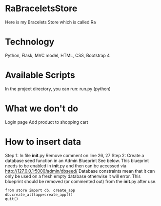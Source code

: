 # RaBraceletsStore
Here is my Bracelets Store which is called Ra

# Technology
Python, Flask, MVC model, HTML, CSS, Bootstrap 4

# Available Scripts
In the project directory, you can run: run.py (python)

# What we don't do
Login page Add product to shopping cart

# How to insert data
Step 1: In file __init__.py
Remove comment on line 26, 27
Step 2:
Create a database seed function in an Admin Blueprint
See below. This blueprint needs to be enabled in __init__.py and then can be 
accessed via http://127.0.0.1:5000/admin/dbseed/
Database constraints mean that it can only be used on a fresh empty database
otherwise it will error. This blueprint should be removed (or commented out)
from the __init__.py after use.

    from store import db, create_app
    db.create_all(app=create_app())
    quit()
